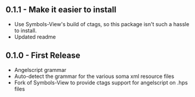 ## 0.1.1 - Make it easier to install
* Use Symbols-View's build of ctags, so this package isn't such a hassle to install.
* Updated readme

## 0.1.0 - First Release
* Angelscript grammar
* Auto-detect the grammar for the various soma xml resource files
* Fork of Symbols-View to provide ctags support for angelscript on .hps files

